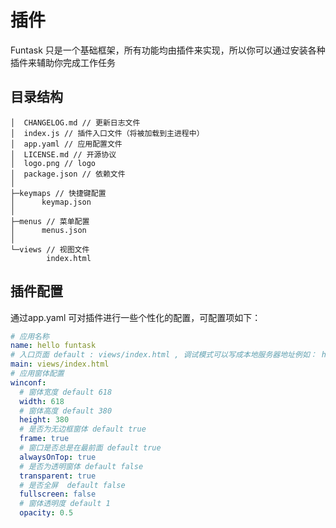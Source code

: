 # 插件

Funtask 只是一个基础框架，所有功能均由插件来实现，所以你可以通过安装各种插件来辅助你完成工作任务

## 目录结构

```shell
│  CHANGELOG.md // 更新日志文件
│  index.js // 插件入口文件（将被加载到主进程中）
│  app.yaml // 应用配置文件
│  LICENSE.md // 开源协议
│  logo.png // logo
│  package.json // 依赖文件
│
├─keymaps // 快捷键配置
│      keymap.json
│
├─menus // 菜单配置
│      menus.json
│
└─views // 视图文件
        index.html
```

## 插件配置

通过app.yaml 可对插件进行一些个性化的配置，可配置项如下：

```yaml
# 应用名称
name: hello funtask
# 入口页面 default : views/index.html , 调试模式可以写成本地服务器地址例如： http://localhost:8080
main: views/index.html
# 应用窗体配置
winconf:
  # 窗体宽度 default 618
  width: 618
  # 窗体高度 default 380
  height: 380
  # 是否为无边框窗体 default true
  frame: true
  # 窗口是否总是在最前面 default true
  alwaysOnTop: true
  # 是否为透明窗体 default false
  transparent: true
  # 是否全屏  default false
  fullscreen: false
  # 窗体透明度 default 1
  opacity: 0.5
```
